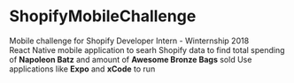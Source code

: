 # ShopifyMobileChallenge

Mobile challenge for Shopify Developer Intern - Winternship 2018 <br>
React Native mobile application to searh Shopify data to find total spending of <strong>Napoleon Batz</strong> and amount of <strong>Awesome Bronze Bags</strong> sold
Use applications like <strong>Expo</strong> and <strong>xCode</strong> to run <br>

